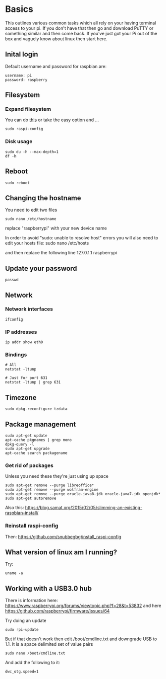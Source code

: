 # Basics
This outlines various common tasks which all rely on your having terminal access to your pi.
If you don't have that then go and download PuTTY or something similar and then come back.
If you've just got your Pi out of the box and vaguely know about linux then start here.

## Inital login
Default username and password for raspbian are:

    username: pi
    password: raspberry

## Filesystem
### Expand filesystem
You can do [this](http://raspberrypi.stackexchange.com/a/501) or take the easy option
and ...
```
sudo raspi-config
```

### Disk usage
```
sudo du -h --max-depth=1
df -h
```

## Reboot
    sudo reboot

## Changing the hostname
You need to edit two files

    sudo nano /etc/hostname

replace "raspberrypi" with your new device name

In order to avoid "sudo: unable to resolve host" errors you will also need to edit your hosts file:
    sudo nano /etc/hosts

and then replace the following line
    127.0.1.1	raspberrypi

## Update your password
    passwd

## Network
### Network interfaces
    ifconfig

### IP addresses
    ip addr show eth0

### Bindings
    # All
    netstat -ltunp
    
    # Just for port 631
    netstat -ltunp | grep 631

## Timezone
```
sudo dpkg-reconfigure tzdata
```

## Package management
```
sudo apt-get update
apt-cache pkgnames | grep mono
dpkg-query -l
sudo apt-get upgrade
apt-cache search packagename
```
    
### Get rid of packages
Unless you need these they're just using up space

```
sudo apt-get remove --purge libreoffice*
sudo apt-get remove --purge wolfram-engine
sudo apt-get remove --purge oracle-java8-jdk oracle-java7-jdk openjdk*
sudo apt-get autoremove
```

Also this: https://blog.samat.org/2015/02/05/slimming-an-existing-raspbian-install/

### Reinstall raspi-config
Then: https://github.com/snubbegbg/install_raspi-config

## What version of linux am I running?
Try:
```
uname -a
```

## Working with a USB3.0 hub
There is information here: https://www.raspberrypi.org/forums/viewtopic.php?f=28&t=53832 and
here https://github.com/raspberrypi/firmware/issues/64

Try doing an update
```
sudo rpi-update
```
But if that doesn't work then edit /boot/cmdline.txt and downgrade USB to 1.1. It is a space
delimited set of value pairs
```
sudo nano /boot/cmdline.txt
```
And add the following to it:
```
dwc_otg.speed=1
```
